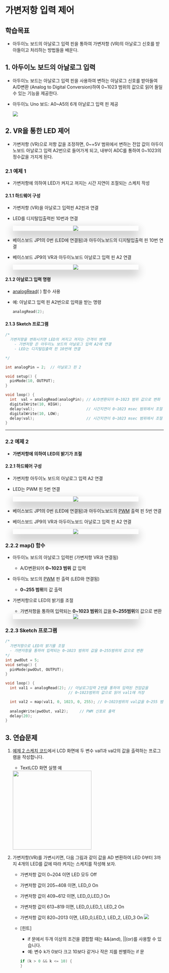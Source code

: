 <style>
div.polaroid {
  	width: 400px;
  	box-shadow: 0 10px 30px 0 rgba(0, 0, 0, 0.2), 0 16px 30px 0 rgba(0, 0, 0, 0.19);
  	text-align: center;
	margin-bottom: 0.5cm;
}
</style>

# 가변저항 입력 제어

## 학습목표
- 아두이노 보드의 아날로그 입력 핀을 통하여 가변저항 (VR)의 아날로그 신호를 받아들이고 처리하는 방법들을 배운다.

## 1. 아두이노 보드의 아날로그 입력
- 아두이노 보드는 아날로그 입력 핀을 사용하여 변하는 아날로그 신호를 받아들여 A/D변환 (Analog to Digital Conversion)하여 0~1023 범위의 값으로 읽어 들일 수 있는 기능을 제공한다.

- 아두이노 Uno 보드: A0~A5의 6개 아날로그 입력 핀 제공

  ![](images/analog_input_pin.png)

## 2. VR을 통한  LED 제어
- 가변저항 (VR)으로 저항 값을 조정하면, 0~+5V 범위에서 변하는 전압 값이 아두이노보드 아날로그 입력 A2번으로 들어가게 되고, 내부이 ADC를 통하여 0~1023의 정수값을 가지게 된다.

### 2.1 예제 1
- 가변저항에 의하여 LED가 켜지고 꺼지는 시간 지연이 조절되는 스케치 작성

#### 2.1.1 하드웨어 구성  
- 가변저항 (VR)을 아날로그 입력핀 A2핀과 연결
- LED를 디지털입출력핀 10번과 연결


	<div class="polaroid">
  	<img src="images/vr_led.png">
  	</div>

- 베이스보드 JP1의 0번 (LED에 연결됨)과 아두이노보드의 디지털입출력 핀 10번 연결
- 베이스보드 JP9의 VR과 아두이노보드 아날로그 입력 핀 A2 연결

  
  <div class="polaroid">
  <img src="images/base_board_vr_led.png">
  </div>
#### 2.1.2 아날로그 입력 명령
- [analogRead](https://www.arduino.cc/reference/en/language/functions/digital-io/digitalread/)( ) 함수 사용
- 예: 아날로그 입력 핀 A2번으로 입력을 받는 명령

	```c
	analogRead(2);
	```

#### 2.1.3 Sketch 프로그램
```c
/*  가변저항을 변화시키면 LED의 켜지고 꺼지는 간격이 변화    - 가변저항 은 아두이노 보드의 아날로그 입력 A2에 연결    - LED는 디지털입출력 핀 10번에 연결*/int analogPin = 2;  // 아날로그 핀 2void setup() {  pinMode(10, OUTPUT);  }void loop() {  int  val = analogRead(analogPin); // A/D변환되어 0~1023 범위 값으로 변화   digitalWrite(10, HIGH);  delay(val);                       // 시간지연이 0~1023 msec 범위에서 조절  digitalWrite(10, LOW);   delay(val);                       // 시간지연이 0~1023 msec 범위에서 조절}
```

---
### 2.2 예제 2
- **가변저항에 의하여 LED의 밝기가 조절**

#### 2.2.1 하드웨어 구성  
- 가변저항 아두이노 보드의 아날로그 입력 A2 연결
- LED는 PWM 핀 5번 연결

	<div class="polaroid">
	  <img src="images/vr_led.png">
	</div>


- 베이스보드 JP1의 0번 (LED에 연결됨)과 아두이노보드의 [PWM](pwm.html) 출력 핀 5번 연결
- 베이스보드 JP9의 VR과 아두이노보드 아날로그 입력 핀 A2 연결

  <div class="polaroid">
  <img src="images/base_board_vr_led_pwm.png">
  </div>
  
### 2.2.2 map() 함수
- 아두이노 보드의 아날로그 입력핀 (가변저항 VR과 연결됨)
	- A/D변환되어 **0~1023 범위** 값 입력
- 아두이노 보드의 [PWM](pwm.html) 핀 출력 (LED와 연결됨)
	- **0~255 범위**의 값 출력
- 가변저항으로 LED의 밝기를 조절
	- 가변저항을 통하여 입력되는 **0~1023 범위**의 값을 **0~255범위**의 값으로 변환
	
	<div class="polaroid">
	<img src="images/map_function.png">
	</div>

<a name=2.2.3></a>	
### 2.2.3 Sketch 프로그램
```c
/*  가변저항으로 LED의 밝기를 조절  - 가변저항을 통하여 입력되는 0~1023 범위의 값을 0~255범위의 값으로 변환*/int pwdOut = 5;void setup() {  pinMode(pwdOut, OUTPUT);  }void loop() {  int val1 = analogRead(2); // 아날로그입력 2번을 통하여 입력된 전압값을                            // 0~1023범위의 값으로 읽어 val1에 저장  int val2 = map(val1, 0, 1023, 0, 255); // 0~1023범위의 val값을 0~255 범위로 변환    analogWrite(pwdOut, val2);     // PWM 신호로 출력  delay(20); }
```
<a name="exercise"></a>
## 3. 연습문제
	
1. [예제 2 스케치 코드](#2.2.3)에서 LCD 화면에 두 변수 val1과 val2의 값을 출력하는 프로그램을 작성합니다.
	- TextLCD 화면 실행 예
	
	<img src="images/result2.jpg" width=250>


2. 가변저항(VR)를 가변시키면, 다음 그림과 같이 값을 AD 변환하여 LED 0부터 3까지 4개의 LED를 값에 따라 켜지는 스케치를 작성해 보자.
	- 가변저항 값이 0~204 이면 LED 모두 Off
	- 가변저항 값이 205~408 이면, LED\_0 On
	- 가변저항 값이 409~612 이면, LED\_0,LED\_1 On
	- 가변저항 값이 613~819 이면, LED\_0,LED\_1, LED\_2 On
	- 가변저항 값이 820~2013 이면, LED\_0,LED\_1, LED\_2, LED\_3 On
	![](images/practice1.png)
	- [힌트]
		- if 문에서 두개 이상의 조건을 결합할 때는 &&(and), ||(or)를 사용할 수 있습니다.
		- 예: 변수 k가 0보다 크고 10보다 같거나 작은 지를 판별하는 if 문
		
		```c
		if (k > 0 && k <= 10) {
		}
		```




